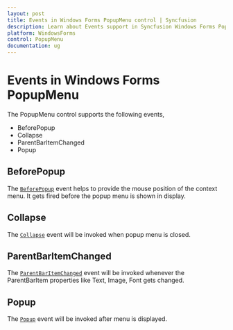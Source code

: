 ```yaml
---
layout: post
title: Events in Windows Forms PopupMenu control | Syncfusion
description: Learn about Events support in Syncfusion Windows Forms PopupMenu control, its elements and more details.
platform: WindowsForms
control: PopupMenu
documentation: ug
---
```


# Events in Windows Forms PopupMenu

The PopupMenu control supports the following events,

* BeforePopup
* Collapse
* ParentBarItemChanged
* Popup

## BeforePopup

The [`BeforePopup`](https://help.syncfusion.com/cr/windowsforms/Syncfusion.Windows.Forms.Tools.XPMenus.PopupMenu.html) event helps to provide the mouse position of the context menu. It gets fired before the popup menu is shown in display.

## Collapse

The [`Collapse`](https://help.syncfusion.com/cr/windowsforms/Syncfusion.Windows.Forms.Tools.XPMenus.PopupMenu.html) event will be invoked when popup menu is closed.

## ParentBarItemChanged

The [`ParentBarItemChanged`](https://help.syncfusion.com/cr/windowsforms/Syncfusion.Windows.Forms.Tools.XPMenus.PopupMenu.html) event will be invoked whenever the ParentBarItem properties like Text, Image, Font gets changed.

## Popup

The [`Popup`](https://help.syncfusion.com/cr/windowsforms/Syncfusion.Windows.Forms.Tools.XPMenus.PopupMenu.html) event will be invoked after menu is displayed.





